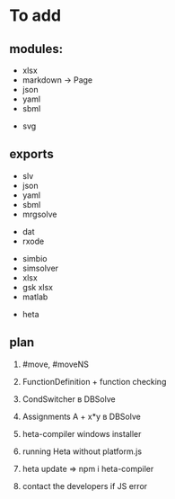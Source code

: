 # To add

## modules:

+ xlsx
+ markdown -> Page
+ json
+ yaml
+ sbml
- svg

## exports

+ slv
+ json
+ yaml
+ sbml
+ mrgsolve
- dat
- rxode
+ simbio
+ simsolver
+ xlsx
+ gsk xlsx
+ matlab
- heta

## plan

1. #move, #moveNS
1. FunctionDefinition + function checking
1. CondSwitcher в DBSolve
1. Assignments A + x*y в DBSolve
1. heta-compiler windows installer

1. running Heta without platform.js
1. heta update => npm i heta-compiler
1. contact the developers if JS error
